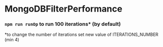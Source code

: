 # MongoDBFilterPerformance

### ```npm run runOp``` to run 100 iterations* (by default)
*to change the number of iterations set new value of ITERATIONS_NUMBER (min 4)